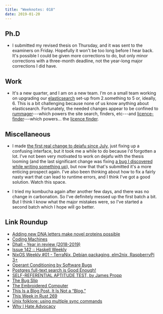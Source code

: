 ```yaml
---
title: "Weeknotes: 018"
date: 2019-01-20
---
```


## Ph.D

- I submitted my revised thesis on Thursday, and it was sent to the
  examiners on Friday.  Hopefully it won't be too long before I hear
  back.  It's possible I could be given more corrections to do, but
  only minor corrections with a three-month deadline, not the
  year-long major corrections I did have.

## Work

- It's a new quarter, and I am on a new team.  I'm on a small team
  working on upgrading our [elasticsearch][] set-up from 2.something
  to 5 or, ideally, 6.  This is a bit challenging because none of us
  know anything about elasticsearch.  Fortunately, the needed changes
  appear to be confined to [rummager][]---which powers the site
  search, finders, etc---and [licence-finder][]---which powers... the
  [licence finder][].

[elasticsearch]: https://www.elastic.co/products/elasticsearch
[rummager]: https://github.com/alphagov/rummager
[licence-finder]: https://github.com/alphagov/licence-finder
[licence finder]: https://www.gov.uk/licence-finder

## Miscellaneous

- I made [the first real change to dejafu since July][], just fixing
  up a confusing interface, but it took me a while to do because I'd
  forgotten a lot.  I've not been very motivated to work on dejafu
  with the thesis looming (and the last significant change was fixing
  [a bug I discovered while writing something up][]), but now that
  that's submitted it's a more enticing prospect again.  I've also
  been thinking about how to fix a fairly nasty wart that can lead to
  runtime errors, and I think I've got a good solution.  Watch this
  space.

- I tried my kombucha again after another few days, and there was no
  change in carbonation.  So I've definitely messed up the first batch
  a bit.  But I think I know what the major mistakes were, so I've
  started a second batch which I hope will go better.

[the first real change to dejafu since July]: https://github.com/barrucadu/dejafu/pull/295
[a bug I discovered while writing something up]: https://github.com/barrucadu/dejafu/pull/284

## Link Roundup

- [Adding new DNA letters make novel proteins possible](https://www.economist.com/science-and-technology/2019/01/19/adding-new-dna-letters-make-novel-proteins-possible)
- [Coding Machines](https://www.teamten.com/lawrence/writings/coding-machines/)
- [Dhall - Year in review (2018-2019)](http://www.haskellforall.com/2019/01/dhall-year-in-review-2018-2019.html)
- [Issue 142 :: Haskell Weekly](https://haskellweekly.news/issues/142.html)
- [NixOS Weekly #01 - TerraNix, Debian packaging, elm2nix, RaspberryPi 3+](https://weekly.nixos.org/2019/01-terranix-debian-packaging-elm2nix-raspberrypi-3.html)
- [Operant Conditioning by Software Bugs](https://blog.regehr.org/archives/861)
- [Postgres full-text search is Good Enough!](http://rachbelaid.com/postgres-full-text-search-is-good-enough/)
- [SELF-REFERENTIAL APTITUDE TEST, by James Propp](http://faculty.uml.edu/jpropp/srat-Q.txt)
- [The Bug Slip](https://www.jackkinsella.ie/articles/the-bug-slip)
- [The Embroidered Computer](http://www.ireneposch.net/the-embroidered-computer/)
- [This Is a Blog Post. It Is Not a “Blog.”](https://slate.com/culture/2013/05/blog-post-vs-blog-this-blog-post-is-not-a-blog.html)
- [This Week in Rust 269](https://this-week-in-rust.org/blog/2019/01/15/this-week-in-rust-269/)
- [Unix folklore: using multiple sync commands](https://utcc.utoronto.ca/~cks/space/blog/unix/TheLegendOfSync)
- [Why I Hate Advocacy](https://www.perl.com/pub/2000/12/advocacy.html/)
